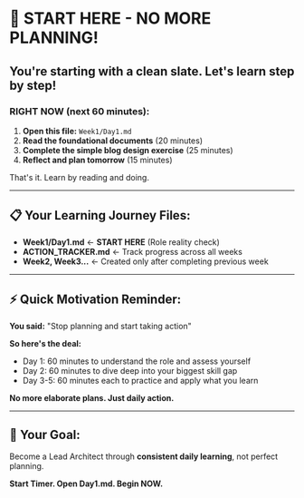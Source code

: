 # 🚀 START HERE - NO MORE PLANNING!

## You're starting with a clean slate. Let's learn step by step!

### **RIGHT NOW (next 60 minutes):**

1. **Open this file:** `Week1/Day1.md`
2. **Read the foundational documents** (20 minutes)
3. **Complete the simple blog design exercise** (25 minutes)
4. **Reflect and plan tomorrow** (15 minutes)

That's it. Learn by reading and doing.

---

## 📋 Your Learning Journey Files:

- **Week1/Day1.md** ← **START HERE** (Role reality check)
- **ACTION_TRACKER.md** ← Track progress across all weeks
- **Week2, Week3...** ← Created only after completing previous week

---

## ⚡ Quick Motivation Reminder:

**You said:** "Stop planning and start taking action"

**So here's the deal:**

- Day 1: 60 minutes to understand the role and assess yourself
- Day 2: 60 minutes to dive deep into your biggest skill gap
- Day 3-5: 60 minutes each to practice and apply what you learn

**No more elaborate plans. Just daily action.**

---

## 🎯 Your Goal:

Become a Lead Architect through **consistent daily learning**, not perfect planning.

**Start Timer. Open Day1.md. Begin NOW.**
